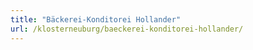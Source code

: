 ```yaml
---
title: "Bäckerei-Konditorei Hollander"
url: /klosterneuburg/baeckerei-konditorei-hollander/
---
```

